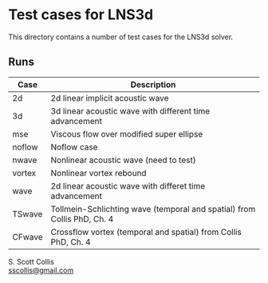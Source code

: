 # Test cases for LNS3d

This directory contains a number of test cases for the LNS3d solver.

## Runs

Case           |   Description
---------------|--------------------------------------------------
2d             |  2d linear implicit acoustic wave
3d             |  3d linear acoustic wave with different time advancement
mse            |  Viscous flow over modified super ellipse
noflow         |  Noflow case
nwave          |  Nonlinear acoustic wave (need to test)
vortex         |  Nonlinear vortex rebound
wave           |  2d linear acoustic wave with differet time advancement
TSwave         |  Tollmein-Schlichting wave (temporal and spatial) from Collis PhD, Ch. 4
CFwave         |  Crossflow vortex (temporal and spatial) from Collis PhD, Ch. 4

S. Scott Collis\
sscollis@gmail.com
